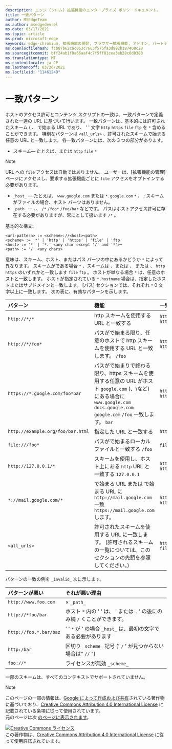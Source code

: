 ```yaml
---
description: エッジ (クロム) 拡張機能のエンタープライズ ポリシードキュメント。
title: 一致パターン
author: MSEdgeTeam
ms.author: msedgedevrel
ms.date: 03/17/2021
ms.topic: article
ms.prod: microsoft-edge
keywords: edge-chromium, 拡張機能の開発, ブラウザー拡張機能, アドオン, パートナー センター, 開発者
ms.openlocfilehash: fcb87b62cac063c7663f575fa3d992b187408c28
ms.sourcegitcommit: bff24ab1f0a66aaf4c7f5ff81cea3eb28c6d8380
ms.translationtype: MT
ms.contentlocale: ja-JP
ms.lasthandoff: 03/26/2021
ms.locfileid: "11461249"
---
```

<!-- Copyright A. W. Fuchs

   Licensed under the Apache License, Version 2.0 (the "License");
   you may not use this file except in compliance with the License.
   You may obtain a copy of the License at

       https://www.apache.org/licenses/LICENSE-2.0

   Unless required by applicable law or agreed to in writing, software
   distributed under the License is distributed on an "AS IS" BASIS,
   WITHOUT WARRANTIES OR CONDITIONS OF ANY KIND, either express or implied.
   See the License for the specific language governing permissions and
   limitations under the License.  -->  
# <a name="match-patterns"></a>一致パターン

ホストのアクセス許可とコンテンツ スクリプトの一致は、一致パターンで定義された一連の URL に基づいて行います。  一致パターンは、基本的には許可されたスキーム ( 、 で始まる URL であり、 ' ' 文字 `http` `https` `file` `ftp` を `*` 含めることができます。  特別なパターンは `<all_urls>` 、許可されたスキームで始まる任意の URL と一致します。  各一致パターンには、次の 3 つの部分があります。  

*   _スキーム_— たとえば、または `http` `file` `*`  

> [!NOTE]
> URL への `file` アクセスは自動ではありません。  ユーザーは、[拡張機能の管理] ページにアクセスし、要求する拡張機能ごとに `file` アクセスをオプトインする必要があります。  

*   `_host_` — たとえば、 `www.google.com` または `*.google.com` `*` 、 ; スキームがファイルの場合、ホスト パーツはありません。  
*   `_path_` — 、、 `/*` `/foo*` `/foo/bar` などです。  パスはホストアクセス許可に存在する必要がありますが、常にとして扱います `/*` 。  

基本的な構文:  

```shell
<url-pattern> := <scheme>://<host><path>
<scheme> := '*' | 'http' | 'https' | 'file' | 'ftp'
<host> := '*' | '*.' <any char except '/' and '*'>+
<path> := '/' <any chars>
```  

意味は、スキーム、ホスト、またはパス パーツの中にあるかどうか `*` によって異なります。  スキームがである場合 `*` 、スキームは 、または 、 または 、 `http` `https` のいずれかと一致します `file` `ftp` 。  ホストが単なる場合 `*` は、任意のホストと一致します。 ホストが指定されている `*.hostname` 場合は、指定したホストまたはサブドメインと一致します。  [パス] セクションでは、それぞれ `*` 0 文字以上に一致します。  次の表に、有効なパターンを示します。  

| パターン | 機能 | 一致する URL の例 |  
|:--- |:--- |:--- |  
| `http://*/*` | http スキームを使用する URL と一致する | `http://www.google.com` `http://example.org/foo/bar.html` |  
| `http://*/foo*` | パスがで始まる限り、任意のホストで http スキームを使用する URL と一致します。 `/foo` | `http://example.com/foo/bar.html` `http://www.google.com/foo` |  
| `https://*.google.com/foo*bar` | パスがで始まりで終わる限り、https スキームを使用する任意の URL がホスト `google.com` \(、\など) にある場合に `www.google.com` `docs.google.com` `google.com` `/foo` 一致します。 `bar` | `https://www.google.com/foo/baz/bar` `https://docs.google.com/foobar` |  
| `http://example.org/foo/bar.html` | 指定した URL と一致する | `http://example.org/foo/bar.html` |  
|`file:///foo*` | パスがで始まるローカル ファイルと一致する `/foo` | `file:///foo/bar.html` `file:///foo` |  
| `http://127.0.0.1/*` | スキームを使用し、ホスト上にある `http` URL と一致する `127.0.0.1` | `http://127.0.0.1` `http://127.0.0.1/foo/bar.html` |  
| `*://mail.google.com/*` | で始まる URL または で始まる URL に `http://mail.google.com` 一致 `https://mail.google.com` します。 | `http://mail.google.com/foo/baz/bar` `https://mail.google.com/foobar` |  
| `<all_urls>` | 許可されたスキームを使用する URL に一致します。 \(許可されるスキームの一覧については、このセクションの先頭を参照してください。\) | `http://example.org/foo/bar.html` `file:///bar/baz.html` |  

パターンの一致の例を `_invalid_` 次に示します。

| パターンが悪い | それが悪い理由 |  
|:--- |:--- |  
| `http://www.foo.com` | × `_path_` |  
| `http://*foo/bar` | ホスト `*` 内の ' ' は、 ' または `.` ' の後にのみ続 `/` くことができます。 |  
| `http://foo.*.bar/baz` | ' ' `*` が ' の場合 `_host_` は、最初の文字である必要があります |  
| `http:/bar` | 区切り `_scheme_` 記号 \(' `/` ' が見つからない場合は" `//` "\) |  
| `foo://*` | ライセンスが無効 `_scheme_` |  

一部のスキームは、すべてのコンテキストでサポートされていません。

> [!NOTE]
> このページの一部の情報は、[Google によって作成および共有][GoogleSitePolicies]されている著作物に基づいており、[Creative Commons Attribution 4.0 International License][CCA4IL] に記載されている条項に従って使用されています。  
> 元のページは次 [のページに表示されます](https://developer.chrome.com/extensions/match_patterns)。  

[![Creative Commons ライセンス][CCby4Image]][CCA4IL]  
この著作物は、[Creative Commons Attribution 4.0 International License][CCA4IL] に従って使用許諾されています。  

[CCA4IL]: https://creativecommons.org/licenses/by/4.0  
[CCby4Image]: https://i.creativecommons.org/l/by/4.0/88x31.png  
[GoogleSitePolicies]: https://developers.google.com/terms/site-policies  

